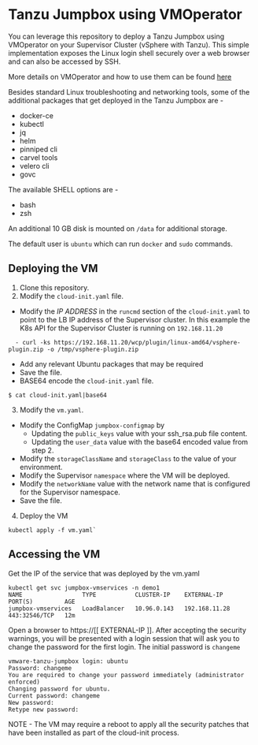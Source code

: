 # Tanzu Jumpbox using VMOperator

You can leverage this repository to deploy a Tanzu Jumpbox using VMOperator on your Supervisor Cluster (vSphere with Tanzu). This simple implementation exposes the Linux login shell securely over a web browser and can also be accessed by SSH. 

More details on VMOperator and how to use them can be found [here](https://docs.vmware.com/en/VMware-vSphere/7.0/vmware-vsphere-with-tanzu/GUID-F81E3535-C275-4DDE-B35F-CE759EA3B4A0.html)


Besides standard Linux troubleshooting and networking tools, some of the additional packages that get deployed in the Tanzu Jumpbox are - 

  - docker-ce
  - kubectl
  - jq
  - helm
  - pinniped cli
  - carvel tools
  - velero cli
  - govc

The available SHELL options are - 
  - bash
  - zsh

An additional 10 GB disk is mounted on `/data` for additional storage. 

The default user is `ubuntu` which can run `docker` and `sudo` commands. 

## Deploying the VM

1. Clone this repository.  
2. Modify the `cloud-init.yaml` file.
- Modify the *IP ADDRESS* in the `runcmd` section of the `cloud-init.yaml` to point to the LB IP address of the Supervisor cluster. In this example the K8s API for  the Supervisor Cluster is running on `192.168.11.20`
```
  - curl -ks https://192.168.11.20/wcp/plugin/linux-amd64/vsphere-plugin.zip -o /tmp/vsphere-plugin.zip
```
- Add any relevant Ubuntu packages that may be required
- Save the file.
- BASE64 encode the `cloud-init.yaml` file.
```
$ cat cloud-init.yaml|base64 
```
3. Modify the `vm.yaml`.
- Modify the ConfigMap `jumpbox-configmap` by 
  - Updating the `public_keys` value with your ssh_rsa.pub file content.
  - Updating the `user_data` value with the base64 encoded value from step 2. 
- Modify the `storageClassName` and `storageClass` to the value of your environment.
- Modify the Supervisor `namespace` where the VM will be deployed.
- Modify the `networkName` value with the network name that is configured for the Supervisor namespace. 
- Save the file. 

4. Deploy the VM 
```
kubectl apply -f vm.yaml`
```

## Accessing the VM

Get the IP of the service that was deployed by the vm.yaml 
```
kubectl get svc jumpbox-vmservices -n demo1
NAME                 TYPE           CLUSTER-IP    EXTERNAL-IP     PORT(S)         AGE
jumpbox-vmservices   LoadBalancer   10.96.0.143   192.168.11.28   443:32546/TCP   12m
```

Open a browser to https://[[  EXTERNAL-IP ]]. After accepting the security warnings, you will be presented with a login session that will ask you to change the password for the first login. The initial password is `changeme` 

```
vmware-tanzu-jumpbox login: ubuntu
Password: changeme
You are required to change your password immediately (administrator enforced)
Changing password for ubuntu.
Current password: changeme
New password: 
Retype new password: 
```

NOTE - The VM may require a reboot to apply all the security patches that have been installed as part of the cloud-init process. 